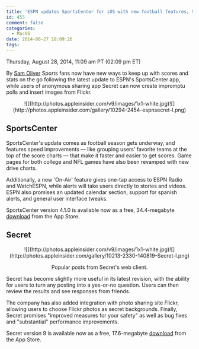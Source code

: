 ```yaml
---
title: 'ESPN updates SportsCenter for iOS with new football features, Secret adds interactive questions'
id: 455
comment: false
categories:
  - MacOS
date: 2014-08-27 18:09:26
tags:
---
```


<div readability="46">

 Thursday, August 28, 2014, 11:09 am PT (02:09 pm ET) 

 By [Sam Oliver](mailto:news@appleinsider.com)
<span>Sports fans now have new ways to keep up with scores and stats on the go following the latest update to ESPN's SportsCenter app, while users of anonymous sharing app Secret can now create impromptu polls and insert images from Flickr.

</span>

<div align="center">
<div>![](http://photos.appleinsider.com/v9/images/1x1-white.jpg)<noscript>![](http://photos.appleinsider.com/gallery/10294-2454-espnsecret-l.png)</noscript></div>

<span></span></div>

## SportsCenter

SportsCenter's update comes as football season gets underway, and features speed improvements — like grouping users' favorite teams at the top of the score charts — that make it faster and easier to get scores. Game pages for both college and NFL games have also been revamped with new drive charts. 

Additionally, a new 'On-Air' feature gives one-tap access to ESPN Radio and WatchESPN, while alerts will take users directly to stories and videos. ESPN also promises an updated calendar section, support for spanish alerts, and general user interface tweaks.

SportsCenter version 4.1.0 is available now as a free, 34.4-megabyte [download](http://appleinsider.com/l/?link=https://itunes.apple.com/us/app/espn-sportscenter/id317469184?mt=8) from the App Store. 

## Secret

<div align="center">
<div>![](http://photos.appleinsider.com/v9/images/1x1-white.jpg)<noscript>![](http://photos.appleinsider.com/gallery/10213-2330-140819-Secret-l.png)</noscript></div>

<span>Popular posts from Secret's web client.</span></div>

Secret has become slightly more useful in its latest revision, with the ability for users to turn any posting into a yes-or-no question. Users can then review the results and see responses from friends. 

The company has also added integration with photo sharing site Flickr, allowing users to choose Flickr photos as secret backgrounds. Finally, Secret promises "improved measures for your safety" as well as bug fixes and "substantial" performance improvements.

Secret version 9 is available now as a free, 17.6-megabyte [download](http://appleinsider.com/l/?link=https://itunes.apple.com/us/app/secret-speak-freely/id775307543?mt=8) from the App Store. 
</div>